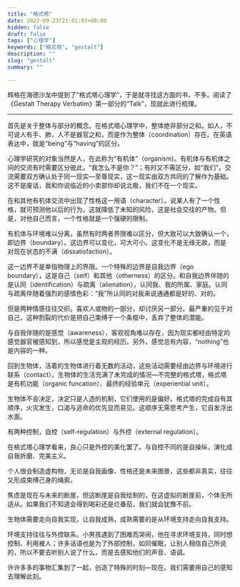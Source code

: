 ```yaml
---
title: "格式塔"
date: 2022-09-23T21:01:03+08:00
hidden: false
draft: false
tags: ["心理学"]
keywords: ["格式塔", "gestalt"]
description: ""
slug: "gestalt"
summary: ""

---
```


辉格在海德沙龙中提到了“格式塔心理学”，于是就寻找这方面的书，不多。阅读了《Gestalt Therapy Verbatim》第一部分的“Talk”，现就此进行梳理。

---

首先是关于整体与部分的概念。在格式塔心理学中，整体绝非部分之和。如人，不可说人有手、肺，人不是器官之和，而是作为整体（coordination）存在。在英语表达中，就是“being”与“having”的区分。

心理学研究的对象当然是人，在此称为“有机体”（organism)。有机体与有机体之间的交流有时需要区分彼此，“我怎么不是你？”；有时又不需区分，如“我们”。交流需要双方确认处于同一现实—至尊现实，这一现实由双方共同的了解作为基础。这不是废话，我和你说临近的小卖部你却说北极，我们不在一个现实。

在和其他有机体交流中出现了性格这一用语（character）。说某人有了一个性格，就可预测他以后的行为，这就降低了未知的风险，这是社会交往的产物。但是，对他自己而言，一个性格就是一个强硬的限制。

有机体与环境难以分离，虽然有时两者界限难以区分，但大致可以大致确认一个，即边界（boundary）。这边界可以变化，可大可小。这变化不是无缘无故，而是对现在状态的不满（dissatisfaction）。

这一边界不是单指物理上的界限。一个特殊的边界是自我边界（ego boundary），这是自己（self）和其他（otherness）的区分。和自我边界伴随的是认同（identification）与疏离（alienation），认同我、我的所属、家庭。认同与疏离伴随着强烈的感情色彩：“我”所认同的对我来说通通都是好的、对的。

但是两种情感往往交织。喜欢人或物的一部分，却讨厌另一部分。最严重的见于对自己，这种割裂的代价是把自己束缚于一个条框中，丢弃了整体的潜能。

与自我伴随的是感觉（awareness），客观视角难以存在，因为现实都经由特定的感觉器官被感知到，所以感觉是主观的经历。另外，感觉总有内容，“nothing”也是内容的一种。

回到生物体，活着的生物体进行着无数的活动，这些活动需要经由边界与环境进行联系（contact）。生物体的生活充满了未完成的情况—不完整的格式塔，格式塔是有机功能（organic funcation）、最终的经验单元（experiential unit）。

生物体不会决定，决定只是人造的机制，它们使用的是偏好。格式塔的完成自有其顺序，火灾发生，口渴与逃命的优先显而易见。这顺序无需思考产生，它自发浮出水面。

有两种控制，自控（self-regulation）与外控（external regulation）。

在格式塔心理学看来，良心只是外控的美化罢了。与自控不同的是自操纵，演化成自我折磨、完美主义。

个人很会制造虚构物，无论是自我画像、性格还是未来图景，这些都非真实，往往又形成束缚己身的绳索。

焦虑是现在与未来的断崖，但这断崖是自我绘制的，在这虚拟的断崖前，个体无所适从。如果我们不知道会得到喝彩还是烂番茄，我们就会犹豫不前。

生物体需要走向自我实现，让自我成熟，成熟需要的是从环境支持走向自我支持。

环境支持往往与外控联系。小男孩遇到了困难而哭闹，他在寻求环境支持，同时想控制、利用被人；许多话语也是为了外部控制，如同催眠，让别人相信自己所说的，所以不要去听别人说了什么，而是去感知他们的声音、语调。

许许多多的事物汇集到了一起，创造了特殊的时刻—现在。我们需要用自己的感知去理解此刻。